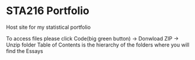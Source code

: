 # STA216 Portfolio
Host site for my statistical portfolio

To access files please click Code(big green button) -> Donwload ZIP -> Unzip folder
Table of Contents is the hierarchy of the folders where you will find the Essays
